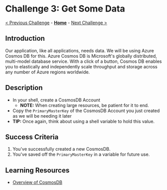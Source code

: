 # Challenge 3: Get Some Data

[< Previous Challenge](./Challenge-02.md) - **[Home](../README.md)** - [Next Challenge >](./Challenge-04.md)

## Introduction

Our application, like all applications, needs data. We will be using Azure Cosmos DB for this. Azure Cosmos DB is Microsoft's globally distributed, multi-model database service. With a click of a button, Cosmos DB enables you to elastically and independently scale throughput and storage across any number of Azure regions worldwide.

## Description

- In your shell, create a CosmosDB Account 
  - **NOTE:** When creating large resources, be patient for it to end.
- Copy the `PrimaryMasterKey` of the CosmosDB Account you just created as we will be needing it later
- **TIP:** Once again, think about using a shell variable to hold this value.

## Success Criteria

1. You've successfully created a new CosmosDB.
2. You've saved off the `PrimaryMasterKey` in a variable for future use.

## Learning Resources

- [Overview of CosmosDB](https://docs.microsoft.com/en-us/azure/cosmos-db/introduction)
